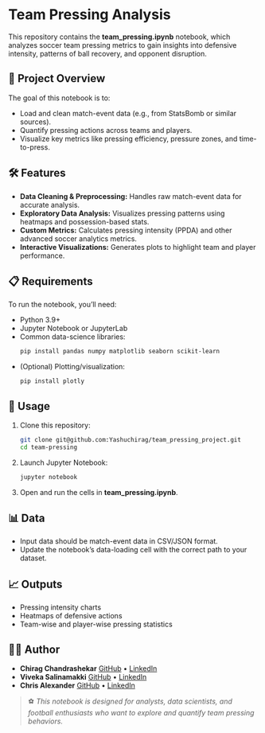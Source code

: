 # Team Pressing Analysis

This repository contains the **team_pressing.ipynb** notebook, which analyzes soccer team pressing metrics to gain insights into defensive intensity, patterns of ball recovery, and opponent disruption.

## 📂 Project Overview
The goal of this notebook is to:
- Load and clean match-event data (e.g., from StatsBomb or similar sources).
- Quantify pressing actions across teams and players.
- Visualize key metrics like pressing efficiency, pressure zones, and time-to-press.

## 🛠️ Features
- **Data Cleaning & Preprocessing:** Handles raw match-event data for accurate analysis.
- **Exploratory Data Analysis:** Visualizes pressing patterns using heatmaps and possession-based stats.
- **Custom Metrics:** Calculates pressing intensity (PPDA) and other advanced soccer analytics metrics.
- **Interactive Visualizations:** Generates plots to highlight team and player performance.

## 📋 Requirements
To run the notebook, you’ll need:

- Python 3.9+
- Jupyter Notebook or JupyterLab
- Common data-science libraries:
  ```bash
  pip install pandas numpy matplotlib seaborn scikit-learn
  ```
- (Optional) Plotting/visualization:
  ```bash
  pip install plotly
  ```

## 🚀 Usage
1. Clone this repository:
   ```bash
   git clone git@github.com:Yashuchirag/team_pressing_project.git
   cd team-pressing
   ```
2. Launch Jupyter Notebook:
   ```bash
   jupyter notebook
   ```
3. Open and run the cells in **team_pressing.ipynb**.

## 📊 Data
- Input data should be match-event data in CSV/JSON format.
- Update the notebook’s data-loading cell with the correct path to your dataset.

## 📈 Outputs
- Pressing intensity charts
- Heatmaps of defensive actions
- Team-wise and player-wise pressing statistics

## 🧑‍💻 Author
- **Chirag Chandrashekar** [GitHub](https://github.com/Yashuchirag) • [LinkedIn](https://www.linkedin.com/in/chirag-chandrashe-15b965103/)
- **Viveka Salinamakki** [GitHub](https://github.com/vsg-vsg) • [LinkedIn](https://www.linkedin.com/in/viveka-salinamakki-896387191/)
- **Chris Alexander** [GitHub](https://github.com/ChrisAlex2104) • [LinkedIn](https://www.linkedin.com/in/chris-thomas-alexander/)
  

> ⚽ *This notebook is designed for analysts, data scientists, and football enthusiasts who want to explore and quantify team pressing behaviors.*
